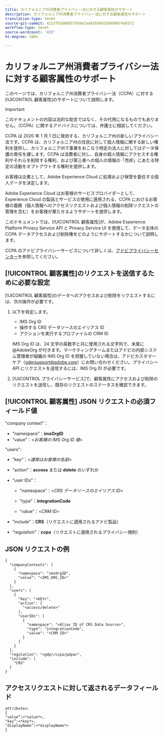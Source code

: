 ```yaml
---
title: カリフォルニア州消費者プライバシー法に対する顧客属性のサポート
description: カリフォルニア州消費者プライバシー法に対する顧客属性のサポート
translation-type: tm+mt
source-git-commit: 4223f9260865756842ad43b99d2509908f4d6572
workflow-type: tm+mt
source-wordcount: '433'
ht-degree: 100%

---
```



# カリフォルニア州消費者プライバシー法に対する顧客属性のサポート

このページでは、カリフォルニア州消費者プライバシー法（CCPA）に対する[!UICONTROL 顧客属性]のサポートについて説明します。

>[!IMPORTANT]
>
>このドキュメントの内容は法的な助言ではなく、その代用になるものでもありません。（CCPA）に関するアドバイスについては、弁護士に相談してください。

CCPA は 2020 年 1 月 1 日に発効する、カリフォルニア州の新しいプライバシー法です。CCPA は、カリフォルニア州の住民に対して個人情報に関する新しい権利を提供し、カリフォルニア州で事業をおこなう特定の法人に対してはデータ保護の責任を課します。CCPA は消費者に対し、自身の個人情報にアクセスする権利やそれらを削除する権利、および第三者への個人の情報の「売却」にあたる特定の活動をオプトアウトする権利を提供します。

お客様は企業として、Adobe Experience Cloud に処理および保管を委任する個人データを決定します。

Adobe Experience Cloud はお客様のサービスプロバイダーとして、Experience Cloud の製品とサービスの使用に適用される、CCPA におけるお客様の義務（個人情報へのアクセスリクエストおよび個人情報の削除リクエストの管理を含む）をお客様が果たせるようサポートを提供します。

このドキュメントでは、[!UICONTROL 顧客属性]が、Adobe Experience Platform Privacy Service API と Privacy Service UI を使用して、データ主体の CCPA データアクセスおよび削除権をどのようにサポートするかについて説明します。

CCPA のアドビプライバシーサービスについて詳しくは、[アドビプライバシーセンター](https://www.adobe.com/privacy/ccpa.html)を参照してください。

## [!UICONTROL 顧客属性]のリクエストを送信するために必要な設定

[!UICONTROL 顧客属性]のデータへのアクセスおよび削除をリクエストするには、次の操作が必要です。

1. 以下を特定します。

   * IMS Org ID
   * 操作する CRS データソースのエイリアス ID
   * アクションを実行するプロファイルの CRM ID

   IMS Org ID は、24 文字の英数字と共に使用される文字列で、末尾に @AdobeOrg が付きます。マーケティングチームまたはアドビの内部システム管理者が組織の IMS Org ID を把握していない場合は、アドビカスタマーケア（gdprsupport@adobe.com）にお問い合わせください。プライバシー API にリクエストを送信するには、IMS Org ID が必要です。

1. [!UICONTROL プライバシーサービス]で、顧客属性にアクセスおよび削除のリクエストを送信し、既存のリクエストのステータスを確認できます。

## [!UICONTROL 顧客属性] JSON リクエストの必須フィールド値

&quot;company context&quot;：

* &quot;namespace&quot;：**imsOrgID**
* &quot;value&quot;：&lt;*お客様の IMS Org ID 値*>

&quot;users&quot;:

* &quot;key&quot;：&lt;*通常はお客様の名前*>

* &quot;action&quot;：**access** または **delete** のいずれか

* &quot;user IDs&quot;：

   * &quot;namespace&quot;：&lt;*CRS データソースのエイリアス ID*>

   * &quot;type&quot;：**integrationCode**

   * &quot;value&quot;：&lt;*CRM ID*>

* &quot;include&quot;：**CRS**（リクエストに適用されるアドビ製品）

* &quot;regulation&quot;：**ccpa**（リクエストに適用されるプライバシー規則）

## JSON リクエストの例

```
{
  "companyContexts": [
    {
      "namespace": "imsOrgID",
      "value": "<IMS_ORG_ID>"
    }
  ],
  "users": [
    {
      "key": "<KEY>",
      "action": [
        "<access/delete>"
      ],
      "userIDs": [
        {
          "namespace": "<Alias ID of CRS Data Source>",
          "type": "integrationCode",
          "value": "<CRM ID>"
        }
      ]
    }
  ],
  "regulation": "<gdpr/ccpa/pdpa>",
  "include": [
    "CRS"
  ]
}
```

## アクセスリクエストに対して返されるデータフィールド

```
attributes:
{
"value”:<*value*>,
"key”:<*key*>,
"displayName”:<*displayName*>
}
```
